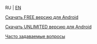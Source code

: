RU | [EN](/README.md)

[Скачать FREE версию для Android](https://play.google.com/store/apps/details?id=com.integer.eaglesecurity_free)

[Скачать UNLIMITED версию для Android](https://play.google.com/store/apps/details?id=com.integer.eaglesecurity_unlim)

[Часто задаваемые вопросы](https://nedimonvam.notion.site/nedimonvam/Eagle-Security-FAQ-4c991f6c81d848b1b6b9c05e3c36237e)
